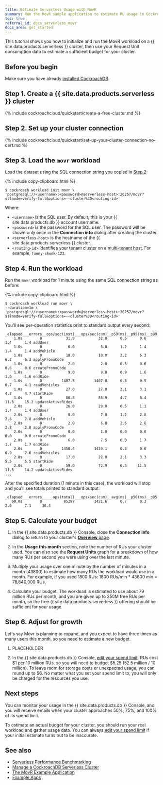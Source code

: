 ```yaml
---
title: Estimate Serverless Usage with MovR
summary: Run the MovR sample application to estimate RU usage in CockroachDB Serverless.
toc: true
referral_id: docs_serverless_movr
docs_area: get_started
---
```


This tutorial shows you how to initialize and run the MovR workload on a {{ site.data.products.serverless }} cluster, then use your Request Unit consumption data to estimate a sufficient budget for your cluster.

## Before you begin

Make sure you have already [installed CockroachDB](../{{site.versions["stable"]}}/install-cockroachdb.html).

## Step 1. Create a {{ site.data.products.serverless }} cluster

{% include cockroachcloud/quickstart/create-a-free-cluster.md %}

## Step 2. Set up your cluster connection

{% include cockroachcloud/quickstart/set-up-your-cluster-connection-no-cert.md %}

## Step 3. Load the `movr` workload

Load the dataset using the SQL connection string you copied in [Step 2](#step-2-set-up-your-cluster-connection):

  {% include copy-clipboard.html %}
  ~~~ shell
  $ cockroach workload init movr \
  'postgresql://<username>:<password>@serverless-host>:26257/movr?sslmode=verify-full&options=--cluster%3D<routing-id>'
  ~~~

  Where:
  
  - `<username>` is the SQL user. By default, this is your {{ site.data.products.db }} account username.
  - `<password>` is the password for the SQL user. The password will be shown only once in the **Connection info** dialog after creating the cluster.
  - `<serverless-host>` is the hostname of the {{ site.data.products.serverless }} cluster.
  - `<routing-id>` identifies your tenant cluster on a [multi-tenant host](https://www.cockroachlabs.com/docs/cockroachcloud/architecture.html#architecture). For example, `funny-skunk-123`.

## Step 4. Run the workload

Run the `movr` workload for 1 minute using the same SQL connection string as before:

  {% include copy-clipboard.html %}
  ~~~ shell
  $ cockroach workload run movr \
  --duration=1m \
  'postgresql://<username>:<password>@serverless-host>:26257/movr?sslmode=verify-full&options=--cluster%3D<routing-id>'
  ~~~

  You'll see per-operation statistics print to standard output every second:

  ~~~
  _elapsed___errors__ops/sec(inst)___ops/sec(cum)__p50(ms)__p95(ms)__p99(ms)_pMax(ms)
      1.0s        0           31.9           32.0      0.5      0.6      1.4      1.4 addUser
      1.0s        0            6.0            6.0      1.2      1.4      1.4      1.4 addVehicle
      1.0s        0           10.0           10.0      2.2      6.3      6.3      6.3 applyPromoCode
      1.0s        0            2.0            2.0      0.5      0.6      0.6      0.6 createPromoCode
      1.0s        0            9.0            9.0      0.9      1.6      1.6      1.6 endRide
      1.0s        0         1407.5         1407.8      0.3      0.5      0.7      4.1 readVehicles
      1.0s        0           27.0           27.0      2.1      3.1      4.7      4.7 startRide
      1.0s        0           86.8           86.9      4.7      8.4     11.5     15.2 updateActiveRides
      2.0s        0           26.0           29.0      0.5      1.1      1.4      1.4 addUser
      2.0s        0            8.0            7.0      1.2      2.8      2.8      2.8 addVehicle
      2.0s        0            2.0            6.0      2.6      2.8      2.8      2.8 applyPromoCode
      2.0s        0            0.0            1.0      0.0      0.0      0.0      0.0 createPromoCode
      2.0s        0            6.0            7.5      0.8      1.7      1.7      1.7 endRide
      2.0s        0         1450.4         1429.1      0.3      0.6      0.9      2.6 readVehicles
      2.0s        0           17.0           22.0      2.1      3.3      5.5      5.5 startRide
      2.0s        0           59.0           72.9      6.3     11.5     11.5     14.2 updateActiveRides
  ...
  ~~~

  After the specified duration (1 minute in this case), the workload will stop and you'll see totals printed to standard output:

  ~~~
  _elapsed___errors_____ops(total)___ops/sec(cum)__avg(ms)__p50(ms)__p95(ms)__p99(ms)_pMax(ms)__result
     60.0s        0          85297         1421.6      0.7      0.3      2.6      7.1     30.4
  ~~~
    
## Step 5. Calculate your budget

1. In the {{ site.data.products.db }} Console, close the **Connection info** dialog to return to your cluster's [**Overview** page](cluster-overview-page.html).

1. In the **Usage this month** section, note the number of RUs your cluster used. You can also see the **Request Units** graph for a breakdown of how many RUs per second you were using over the last minute.

1. Multiply your usage over one minute by the number of minutes in a month (43800) to estimate how many RUs the workload would use in a month. For example, if you used 1800 RUs: 1800 RUs/min * 43800 min = 78,840,000 RUs.

1. Calculate your budget. The workload is estimated to use about 79 million RUs per month, and you are given up to 250M free RUs per month, so the free {{ site.data.products.serverless }} offering should be sufficient for your usage.

## Step 6. Adjust for growth

Let's say Movr is planning to expand, and you expect to have three times as many users this month, so you need to estimate a new budget.

1. PLACEHOLDER

1. In the {{ site.data.products.db }} Console, [edit your spend limit](serverless-cluster-management.html). RUs cost $1 per 10 million RUs, so you will need to budget $5.25 (52.5 million / 10 million). To leave room for storage costs or unexpected usage, you can round up to $6. No matter what you set your spend limit to, you will only be charged for the resources you use.

## Next steps

You can monitor your usage in the {{ site.data.products.db }} Console, and you will receive emails when your cluster approaches 50%, 75%, and 100% of its spend limit.

To estimate an actual budget for your cluster, you should run your real workload and gather usage data. You can always [edit your spend limit](serverless-cluster-management.html) if your initial estimate turns out to be inaccurate.

## See also

- [Serverless Performance Benchmarking](serverless-benchmarking.html)
- [Manage a CockroachDB Serverless Cluster](serverless-cluster-management.html)
- [The MovR Example Application](../stable/movr.html)
- [Example Apps](../stable/example-apps.html)
